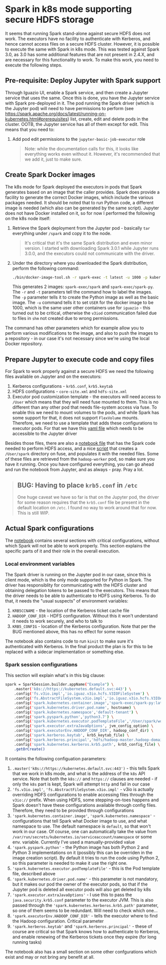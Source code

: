 # Spark in k8s mode supporting secure HDFS storage

It seems that running Spark stand-alone against secure HDFS does not work. The executors have no facility to authenticate with Kerberos, and hence cannot access files on a secure HDFS cluster. However, it is possible to execute the same with Spark in k8s mode. This was tested against Spark 3.0, as 3.0 has some additional features that are not present in 2.4.X, and are necessary for this functionality to work.
To make this work, you need to execute the following steps.

## Pre-requisite: Deploy Jupyter with Spark support

Through Iguazio UI, enable a Spark service, and then create a Jupyter service that uses the same. Once this is done, you have the Jupyter service with Spark pre-deployed in it.
The pod running the Spark driver (which is the Jupyter pod) will need to have permissions to perform (see <https://spark.apache.org/docs/latest/running-on-kubernetes.html#prerequisites>) list, create, edit and delete pods in the cluster. OOTB, the Jupyter service has all of them except for edit. This means that you need to:

1. Add pod edit permissions to the `jupyter-basic-job-executor` role
    > Note: while the documentation calls for this, it looks like everything works even without it. However, it's recommended that we add it, just to make sure.

## Create Spark Docker images

The k8s mode for Spark deployed the executors in pods that Spark generates based on an image that the caller provides.
Spark does provide a facility to generate the correct Docker images, which include the various packages needed. It should be noted that to run Python code, a different image is needed (which also can be generated by the same script).
Jupyter does not have Docker installed on it, so for now I performed the following on the k8s node itself:

1. Retrieve the Spark deployment from the Jupyter pod - basically `tar` everything under `/spark` and copy it to the node.
   > It's critical that it's the same Spark distribution and even minor version. I started with downloading Spark 3.0.1 while Jupyter runs 3.0.0, and the executors could not communicate with the driver.

2. Under the directory where you downloaded the Spark distribution, perform the following command:

   ```bash
   ./bin/docker-image-tool.sh -r spark-exec -t latest -u 1000 -p kubernetes/dockerfiles/spark/bindings/python/Dockerfile build
   ```
  
   This generates 2 images: `spark-exec/spark` and `spark-exec/spark-py`. The `-r` and `-t` parameters tell the command how to label the images. The `-p` parameter tells it to create the Python image as well as the basic image. The `-u` command tells it to set `USER` for the docker image to be 1000, which is the same user other containers use for `iguazio` - this turned out to be critical, otherwise the `v3iod` communication failed due to files in `shm` not created due to wrong permissions.

The command has other parameters which for example allow you to perform various modifications to the image, and also to push the images to a repository - in our case it's not necessary since we're using the local Docker repository.

## Prepare Jupyter to execute code and copy files

For Spark to work properly against a secure HDFS we need the following files available on Jupyter and on the executors:

1. Kerberos configurations - `krb5.conf`, `krb5.keytab`
2. HDFS configurations - `core-site.xml` and `hdfs-site.xml`
3. Executor pod customization template - the executors will need access to `/User` which means that they will need fuse mounted to them. This is no different than any other pod that needs file-system access via fuse. To enable this we need to mount volumes to the pods, and while Spark has some support for that, it does not support `FlexVolume` mounts. Therefore, we need to use a template that adds these configurations to executor pods. For that we have this [yaml file](./worker_pod.yaml) which needs to be accessible to the Jupyter driver

Besides those files, there are also a [notebook file](./spark-k8s.ipynb) that has the Spark code needed to perform HDFS access, and a nice [script](create_jupyter_env) that creates a `/User/spark` directory on fuse, and populates it with the needed files. Some of these files are retrieved from the `hadoop-worker` pod, so make sure you have it running.
Once you have configured everything, you can go ahead and run the notebook from Jupyter, and as always - pray. Pray a lot.

> ## BUG: Having to place `krb5.conf` in `/etc`
>
> One huge caveat we have so far is that on the Jupyter pod, the driver for some reason requires that the `krb5.conf` file be present in the default location on `/etc`. I found no way to work around that for now. This is still WIP.

## Actual Spark configurations

The [notebook](./spark-k8s.ipynb) contains several sections with critical configurations, without which Spark will not be able to work properly. This section explains the specific parts of it and their role in the overall execution.

### Local environment variables

The Spark driver is running on the Jupyter pod in our case, since this is client mode, which is the only mode supported for Python in Spark. The driver has responsiblity for communicating with the HDFS cluster and obtaining delegation tokens to be passed to the executors. This means that the driver needs to be able to authenticate to HDFS using Kerberos. To do that, it needs the "usual suspects" of environment variables:

1. `KRB5CCNAME` - the location of the Kerberos ticket cache file
2. `HADOOP_CONF_DIR` - HDFS configuration. Without this it won't understand it needs to work securely, and who to talk to
3. `KRB5_CONFIG` - location of the Kerberos configuration. Note that per the BUG mentioned above, this has no effect for some reason

The notebook also contains code to run `kinit` to make sure it's authenticated with Kerberos. In the final product the plan is for this to be replaced with a sidecar implementation or something else.

### Spark session configurations

This section will explain what's in this big clause:

```bash
spark = SparkSession.builder.appName("Example") \
    .master('k8s://https://kubernetes.default.svc:443') \
    .config('fs.v3io.impl','io.iguaz.v3io.hcfs.V3IOFileSystem') \
    .config('fs.AbstractFileSystem.v3io.impl','io.iguaz.v3io.hcfs.V3IOAbstractFileSystem') \
    .config('spark.kubernetes.container.image','spark-exec/spark-py:latest') \
    .config('spark.kubernetes.driver.pod.name', hostname) \
    .config('spark.kubernetes.namespace','default-tenant') \
    .config('spark.pyspark.python','python3.7') \
    .config('spark.kubernetes.executor.podTemplateFile','/User/spark/worker_pod.yaml') \
    .config('spark.executor.extraJavaOptions', jvm_config_option) \
    .config('spark.executorEnv.HADOOP_CONF_DIR', hadoop_conf_dir) \
    .config('spark.kerberos.keytab', krb5_keytab_file) \
    .config('spark.kerberos.principal','hdfs/hadoop-master.hadoop-domain.default-tenant.svc.cluster.local@EXAMPLE.COM') \
    .config('spark.kubernetes.kerberos.krb5.path', krb5_config_file) \
    .getOrCreate()
```

It contains the following configuation parameters:

1. `.master('k8s://https://kubernetes.default.svc:443')` - this tells Spark that we work in k8s mode, and what is the address of the `k8s` API service. Note that both the `k8s://` and `https://` clauses are needed - if only the `k8s` part is kept, Spark will attempt `http` and fail in our case
2. `'fs.v3io.impl'`, `'fs.AbstractFileSystem.v3io.impl'` - v3io is actually overriding HDFS configurations to enable accessing files through the `v3io://` prefix. When using HDFS, some stepping-on-toes happens and Spark doesn't have these configurations available through config files. Therefore, they need to be provided through configurations
3. `'spark.kubernetes.container.image'`, `'spark.kubernetes.namespace'` - configurations that tell Spark what Docker image to use, and what namespace to use. The default namespace is `default`, so that won't work in our case. Of course, one can automatically take the value from `/var/run/secrets/kubernetes.io/serviceaccount/namespace` or some env. variable. Currently I've used a manually-provided value
4. `'spark.pyspark.python'` - the Python image has both Python 2 and Python 3 implementations on it (possibly this can be overriden in the image creation script). By default it tries to run the code using Python 2, so this parameter is needed to make it use the right one.
5. `'spark.kubernetes.executor.podTemplateFile'` - this is the Pod template file, described above
6. `'spark.kubernetes.driver.pod.name'` - this parameter is not mandatory, but it makes our pod the owner of the executor pods, so that if the Jupyter pod is deleted all executor pods will also get deleted by k8s
7. `'spark.executor.extraJavaOptions'` - I use this to pass the `java.security.krb5.conf` parameter to the executor JVM. This is also passed through the `'spark.kubernetes.kerberos.krb5.path'` parameter, so one of them seems to be redundant. Will need to check which one...
8. `'spark.executorEnv.HADOOP_CONF_DIR'` - tells the executor where to find the Hadoop configuration. Critical parameter
9. `'spark.kerberos.keytab'` and `'spark.kerberos.principal'` - these of course are critical so that Spark knows how to authenticate to Kerberos, and enable renewing of the Kerberos tickets once they expire (for long running tasks)

The notebook also has a small section on some other confgurations which exist and may or not bring any benefit at all.
